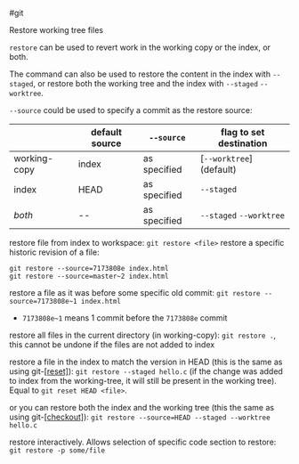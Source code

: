 #git 

Restore working tree files

`restore` can be used to revert work in the working copy or the index, or both.

The command can also be used to restore the content in the index with `--staged`, or restore both the working tree and the index with `--staged` `--worktree`.

`--source` could be used to specify a commit as the restore source:

| |default source|`--source`|flag to set destination|
|---|----|--------|----|
|working-copy|index| as specified|[`--worktree`] (default)|
|index|HEAD| as specified|`--staged`|
|*both*| -- | as specified|`--staged` `--worktree`|

restore file from index to workspace:   `git restore <file>`
restore a specific historic revision of a file:
```shell
git restore --source=7173808e index.html
git restore --source=master~2 index.html
```
restore a file as it was before some specific old commit:
`git restore --source=7173808e~1 index.html`
- `7173808e~1`  means 1 commit before the `7173808e` commit

restore all files in the current directory (in working-copy):   `git restore .`, this cannot be undone if the files are not added to index

restore a file in the index to match the version in HEAD (this is the same as using git-[[reset]](1)):  `git restore --staged hello.c`  (if the change was added to index from the working-tree, it will still be present in the working tree). Equal to `git reset HEAD <file>`.

or you can restore both the index and the working tree (this the same as using git-[[checkout]](1)):   `git restore --source=HEAD --staged --worktree hello.c`

restore interactively. Allows selection of specific code section to restore: `git restore -p some/file`
